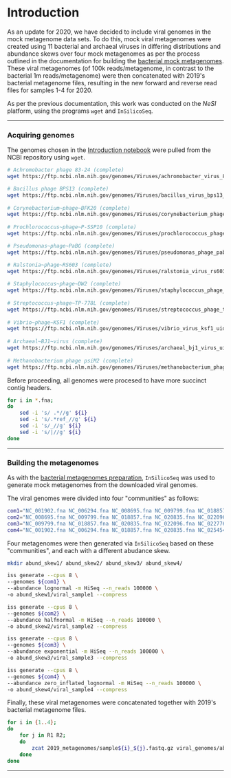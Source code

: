 # Introduction

As an update for 2020, we have decided to include viral genomes in the mock metagenome data sets. To do this, mock viral metagenomes were created using 11 bacterial and archaeal viruses in differing distributions and abundance skews over four mock metagenomes as per the process outlined in the documentation for building the [bacterial mock metagenomes](https://github.com/GenomicsAotearoa/metagenomics_summer_school/blob/MGSS2020_DEV/building_resources/1.building_mock_metagenomes.md). These viral metagenomes (of 100k reads/metagenome, in contrast to the bacterial 1m reads/metagenome) were then concatenated with 2019's bacterial metagenome files, resulting in the new forward and reverse read files for samples 1-4 for 2020.

As per the previous documentation, this work was conducted on the *NeSI* platform, using the programs `wget` and `InSilicoSeq`.

---

### Acquiring genomes

The genomes chosen in the [Introduction notebook](https://github.com/GenomicsAotearoa/metagenomics_summer_school/blob/master/building_resources/0.introduction.md) were pulled from the NCBI repository using `wget`.

```bash
# Achromobacter phage 83-24 (complete)
wget https://ftp.ncbi.nlm.nih.gov/genomes/Viruses/achromobacter_virus_83_24_uid307926/NC_028834.fna

# Bacillus phage BPS13 (complete)
wget https://ftp.ncbi.nlm.nih.gov/genomes/Viruses/bacillus_virus_bps13_uid177519/NC_018857.fna
    
# Corynebacterium~phage~BFK20 (complete)
wget https://ftp.ncbi.nlm.nih.gov/genomes/Viruses/corynebacterium_phage_bfk20_uid20757/NC_009799.fna
    
# Prochlorococcus~phage~P-SSP10 (complete)
wget https://ftp.ncbi.nlm.nih.gov/genomes/Viruses/prochlorococcus_phage_p_ssp10_uid195499/NC_020835.fna

# Pseudomonas~phage~PaBG (complete)
wget https://ftp.ncbi.nlm.nih.gov/genomes/Viruses/pseudomonas_phage_pabg_uid215670/NC_022096.fna

# Ralstonia~phage~RS603 (complete)
wget https://ftp.ncbi.nlm.nih.gov/genomes/Viruses/ralstonia_virus_rs603_uid266715/NC_025454.fna
    
# Staphylococcus~phage~DW2 (complete)
wget https://ftp.ncbi.nlm.nih.gov/genomes/Viruses/staphylococcus_phage_dw2_uid253383/NC_024391.fna
    
# Streptococcus~phage~TP-778L (complete)
wget https://ftp.ncbi.nlm.nih.gov/genomes/Viruses/streptococcus_phage_tp_778l_uid227111/NC_022776.fna
    
# Vibrio~phage~KSF1 (complete)
wget https://ftp.ncbi.nlm.nih.gov/genomes/Viruses/vibrio_virus_ksf1_uid14562/NC_006294.fna
    
# Archaeal~BJ1~virus (complete)
wget https://ftp.ncbi.nlm.nih.gov/genomes/Viruses/archaeal_bj1_virus_uid18503/NC_008695.fna
    
# Methanobacterium phage psiM2 (complete)
wget https://ftp.ncbi.nlm.nih.gov/genomes/Viruses/methanobacterium_phage_psim2_uid14160/NC_001902.fna
```

Before proceeding, all genomes were procesed to have more succinct contig headers.

```bash
for i in *.fna;
do
    sed -i 's/ .*//g' ${i}
    sed -i 's/.*ref_//g' ${i}
    sed -i 's/_//g' ${i}
    sed -i 's/|//g' ${i}
done
```

---

### Building the metagenomes

As with the [bacterial metagenomes preparation](https://github.com/GenomicsAotearoa/metagenomics_summer_school/blob/MGSS2020_DEV/building_resources/1.building_mock_metagenomes.md), `InSilicoSeq` was used to generate mock metagenomes from the downloaded viral genomes. 

The viral genomes were divided into four "communities" as follows:

```bash
com1="NC_001902.fna NC_006294.fna NC_008695.fna NC_009799.fna NC_018857.fna NC_020835.fna NC_022096.fna"
com2="NC_008695.fna NC_009799.fna NC_018857.fna NC_020835.fna NC_022096.fna NC_022776.fna NC_024391.fna NC_025454.fna"
com3="NC_009799.fna NC_018857.fna NC_020835.fna NC_022096.fna NC_022776.fna NC_024391.fna NC_025454.fna NC_028834.fna"
com4="NC_001902.fna NC_006294.fna NC_018857.fna NC_020835.fna NC_025454.fna NC_028834.fna"
```

Four metagenomes were then generated via `InSilicoSeq` based on these "communities", and each with a different abudance skew.

```bash
mkdir abund_skew1/ abund_skew2/ abund_skew3/ abund_skew4/

iss generate --cpus 8 \
--genomes ${com1} \
--abundance lognormal -m HiSeq --n_reads 100000 \
-o abund_skew1/viral_sample1 --compress

iss generate --cpus 8 \
--genomes ${com2} \
--abundance halfnormal -m HiSeq --n_reads 100000 \
-o abund_skew2/viral_sample2 --compress

iss generate --cpus 8 \
--genomes ${com3} \
--abundance exponential -m HiSeq --n_reads 100000 \
-o abund_skew3/viral_sample3 --compress

iss generate --cpus 8 \
--genomes ${com4} \
--abundance zero_inflated_lognormal -m HiSeq --n_reads 100000 \
-o abund_skew4/viral_sample4 --compress
```

Finally, these viral metagenomes were concatenated together with 2019's bacterial metagenome files.

```bash
for i in {1..4};
do
    for j in R1 R2;
    do
        zcat 2019_metagenomes/sample${i}_${j}.fastq.gz viral_genomes/abund_skew${i}/viral_sample${i}_${j}.fastq.gz | gzip -c > 2020_metagenomes/sample${i}_${j}.fastq.gz
    done
done
```

---
